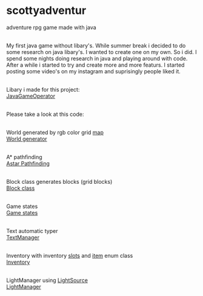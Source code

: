 # scottyadventur
adventure rpg game made with java<br><br>

My first java game without libary's.
While summer break i decided to do some research on java libary's. I wanted to create one on my own. So i did. I spend some nights doing research in java and playing around with code. 
After a while i started to try and create more and more featurs.
I started posting some video's on my instagram and suprisingly people liked it. <br><br>

Libary i made for this project:<br>
[JavaGameOperator](https://github.com/jscotty/JavaGameOperator)<br><br>

Please take a look at this code:<br><br>

World generated by rgb color grid [map](https://github.com/jscotty/scottyadventur/blob/master/src/my/game/sprites/map.png)<br>
[World generator](https://github.com/jscotty/scottyadventur/blob/master/src/my/game/generator/World.java)<br><br>

A* pathfinding<br>
[Astar Pathfinding](https://github.com/jscotty/scottyadventur/blob/master/src/my/game/pathfinding/AStar.java)<br><br>

Block class generates blocks (grid blocks)<br>
[Block class](https://github.com/jscotty/scottyadventur/blob/master/src/my/game/generator/Block.java)<br><br>

Game states<br>
[Game states](https://github.com/jscotty/scottyadventur/tree/master/src/my/game/state)<br><br>

Text automatic typer<br>
[TextManager](https://github.com/jscotty/scottyadventur/blob/master/src/my/game/managers/TextManager.java)<br><br>

Inventory with inventory [slots](https://github.com/jscotty/scottyadventur/blob/master/src/my/game/inventory/InvSlot.java) and [item](https://github.com/jscotty/scottyadventur/blob/master/src/my/game/inventory/Item.java) enum class<br>
[Inventory](https://github.com/jscotty/scottyadventur/tree/master/src/my/game/inventory)<br><br>

LightManager using [LightSource](https://github.com/jscotty/scottyadventur/blob/master/src/my/game/managers/LightSource.java)<br>
[LightManager](https://github.com/jscotty/scottyadventur/blob/master/src/my/game/managers/LightManager.java)<br><br>
